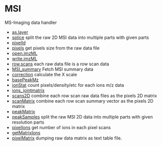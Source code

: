 # MSI

MS-Imaging data handler

+ [as.layer](MSI/as.layer.1) 
+ [splice](MSI/splice.1) split the raw 2D MSI data into multiple parts with given parts
+ [pixelId](MSI/pixelId.1) 
+ [pixels](MSI/pixels.1) get pixels size from the raw data file
+ [open.imzML](MSI/open.imzML.1) 
+ [write.imzML](MSI/write.imzML.1) 
+ [row.scans](MSI/row.scans.1) each raw data file is a row scan data
+ [MSI_summary](MSI/MSI_summary.1) Fetch MSI summary data
+ [correction](MSI/correction.1) calculate the X scale
+ [basePeakMz](MSI/basePeakMz.1) 
+ [ionStat](MSI/ionStat.1) count pixels/density/etc for each ions m/z data
+ [ions_jointmatrix](MSI/ions_jointmatrix.1) 
+ [scans2D](MSI/scans2D.1) combine each row scan raw data files as the pixels 2D matrix
+ [scanMatrix](MSI/scanMatrix.1) combine each row scan summary vector as the pixels 2D matrix
+ [peakMatrix](MSI/peakMatrix.1) 
+ [peakSamples](MSI/peakSamples.1) split the raw MSI 2D data into multiple parts with given resolution parts
+ [pixelIons](MSI/pixelIons.1) get number of ions in each pixel scans
+ [getMatrixIons](MSI/getMatrixIons.1) 
+ [pixelMatrix](MSI/pixelMatrix.1) dumping raw data matrix as text table file.
